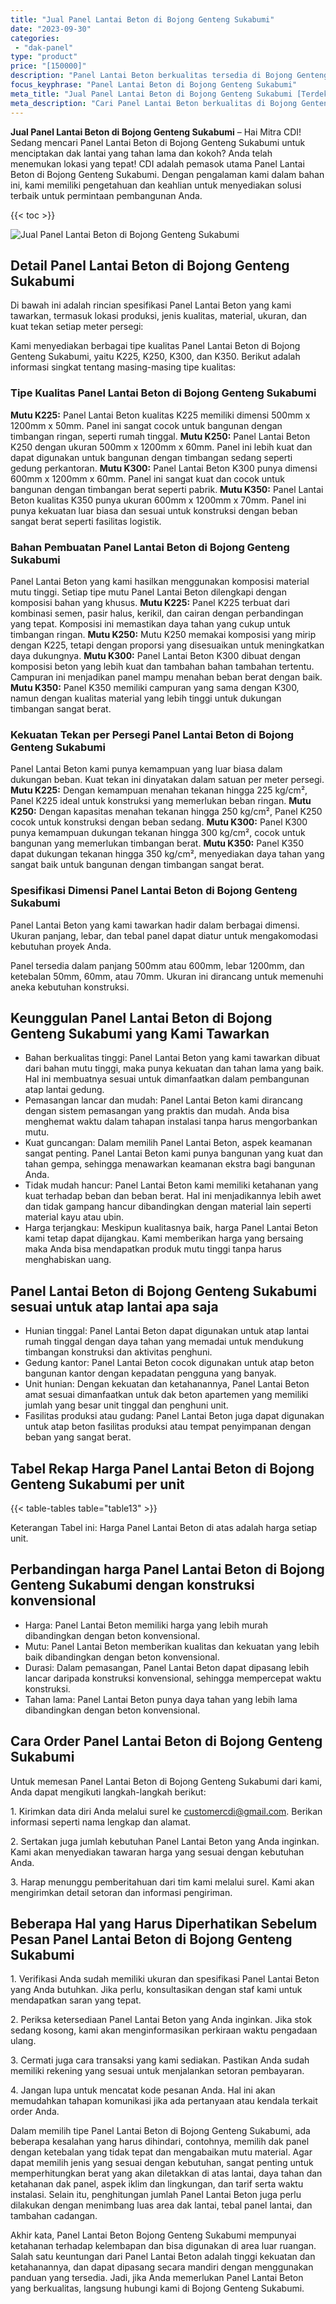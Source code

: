 ```yaml
---
title: "Jual Panel Lantai Beton di Bojong Genteng Sukabumi"
date: "2023-09-30"
categories:
 - "dak-panel"
type: "product"
price: "[150000]"
description: "Panel Lantai Beton berkualitas tersedia di Bojong Genteng Sukabumi. Solusi ideal untuk proyek konstruksi dengan kualitas unggul, Panel Lantai Beton memberikan ketahanan optimal untuk proyek pembangunan. Dapatkan info lengkap."
focus_keyphrase: "Panel Lantai Beton di Bojong Genteng Sukabumi"
meta_title: "Jual Panel Lantai Beton di Bojong Genteng Sukabumi [Terdekat] - CDI"
meta_description: "Cari Panel Lantai Beton berkualitas di Bojong Genteng Sukabumi?. Kami menyediakan Panel Lantai Beton premium untuk proyek konstruksi. Penawaran spesial hanya di sini."
---
```


**Jual Panel Lantai Beton di Bojong Genteng Sukabumi** – Hai Mitra CDI! Sedang mencari Panel Lantai Beton di Bojong Genteng Sukabumi untuk menciptakan dak lantai yang tahan lama dan kokoh? Anda telah menemukan lokasi yang tepat! CDI adalah pemasok utama Panel Lantai Beton di Bojong Genteng Sukabumi. Dengan pengalaman kami dalam bahan ini, kami memiliki pengetahuan dan keahlian untuk menyediakan solusi terbaik untuk permintaan pembangunan Anda.

{{< toc >}}

![Jual Panel Lantai Beton di Bojong Genteng Sukabumi](/images/dak-panel/dak-panel-12.jpg)

## Detail Panel Lantai Beton di Bojong Genteng Sukabumi

Di bawah ini adalah rincian spesifikasi Panel Lantai Beton yang kami tawarkan, termasuk lokasi produksi, jenis kualitas, material, ukuran, dan kuat tekan setiap meter persegi:

Kami menyediakan berbagai tipe kualitas Panel Lantai Beton di Bojong Genteng Sukabumi, yaitu K225, K250, K300, dan K350. Berikut adalah informasi singkat tentang masing-masing tipe kualitas:

### Tipe Kualitas Panel Lantai Beton di Bojong Genteng Sukabumi

**Mutu K225:** Panel Lantai Beton kualitas K225 memiliki dimensi 500mm x 1200mm x 50mm. Panel ini sangat cocok untuk bangunan dengan timbangan ringan, seperti rumah tinggal.
**Mutu K250:** Panel Lantai Beton K250 dengan ukuran 500mm x 1200mm x 60mm. Panel ini lebih kuat dan dapat digunakan untuk bangunan dengan timbangan sedang seperti gedung perkantoran.
**Mutu K300:** Panel Lantai Beton K300 punya dimensi 600mm x 1200mm x 60mm. Panel ini sangat kuat dan cocok untuk bangunan dengan timbangan berat seperti pabrik.
**Mutu K350:** Panel Lantai Beton kualitas K350 punya ukuran 600mm x 1200mm x 70mm. Panel ini punya kekuatan luar biasa dan sesuai untuk konstruksi dengan beban sangat berat seperti fasilitas logistik.

### Bahan Pembuatan Panel Lantai Beton di Bojong Genteng Sukabumi

Panel Lantai Beton yang kami hasilkan menggunakan komposisi material mutu tinggi. Setiap tipe mutu Panel Lantai Beton dilengkapi dengan komposisi bahan yang khusus.
**Mutu K225:** Panel K225 terbuat dari kombinasi semen, pasir halus, kerikil, dan cairan dengan perbandingan yang tepat. Komposisi ini memastikan daya tahan yang cukup untuk timbangan ringan.
**Mutu K250:** Mutu K250 memakai komposisi yang mirip dengan K225, tetapi dengan proporsi yang disesuaikan untuk meningkatkan daya dukungnya.
**Mutu K300:** Panel Lantai Beton K300 dibuat dengan komposisi beton yang lebih kuat dan tambahan bahan tambahan tertentu. Campuran ini menjadikan panel mampu menahan beban berat dengan baik.
**Mutu K350:** Panel K350 memiliki campuran yang sama dengan K300, namun dengan kualitas material yang lebih tinggi untuk dukungan timbangan sangat berat.

### Kekuatan Tekan per Persegi Panel Lantai Beton di Bojong Genteng Sukabumi

Panel Lantai Beton kami punya kemampuan yang luar biasa dalam dukungan beban. Kuat tekan ini dinyatakan dalam satuan per meter persegi.
**Mutu K225:** Dengan kemampuan menahan tekanan hingga 225 kg/cm², Panel K225 ideal untuk konstruksi yang memerlukan beban ringan.
**Mutu K250:** Dengan kapasitas menahan tekanan hingga 250 kg/cm², Panel K250 cocok untuk konstruksi dengan beban sedang.
**Mutu K300:** Panel K300 punya kemampuan dukungan tekanan hingga 300 kg/cm², cocok untuk bangunan yang memerlukan timbangan berat.
**Mutu K350:** Panel K350 dapat dukungan tekanan hingga 350 kg/cm², menyediakan daya tahan yang sangat baik untuk bangunan dengan timbangan sangat berat.

### Spesifikasi Dimensi Panel Lantai Beton di Bojong Genteng Sukabumi

Panel Lantai Beton yang kami tawarkan hadir dalam berbagai dimensi. Ukuran panjang, lebar, dan tebal panel dapat diatur untuk mengakomodasi kebutuhan proyek Anda.

Panel tersedia dalam panjang 500mm atau 600mm, lebar 1200mm, dan ketebalan 50mm, 60mm, atau 70mm. Ukuran ini dirancang untuk memenuhi aneka kebutuhan konstruksi.

## Keunggulan Panel Lantai Beton di Bojong Genteng Sukabumi yang Kami Tawarkan

*   Bahan berkualitas tinggi: Panel Lantai Beton yang kami tawarkan dibuat dari bahan mutu tinggi, maka punya kekuatan dan tahan lama yang baik. Hal ini membuatnya sesuai untuk dimanfaatkan dalam pembangunan atap lantai gedung.
*   Pemasangan lancar dan mudah: Panel Lantai Beton kami dirancang dengan sistem pemasangan yang praktis dan mudah. Anda bisa menghemat waktu dalam tahapan instalasi tanpa harus mengorbankan mutu.
*   Kuat guncangan: Dalam memilih Panel Lantai Beton, aspek keamanan sangat penting. Panel Lantai Beton kami punya bangunan yang kuat dan tahan gempa, sehingga menawarkan keamanan ekstra bagi bangunan Anda.
*   Tidak mudah hancur: Panel Lantai Beton kami memiliki ketahanan yang kuat terhadap beban dan beban berat. Hal ini menjadikannya lebih awet dan tidak gampang hancur dibandingkan dengan material lain seperti material kayu atau ubin.
*   Harga terjangkau: Meskipun kualitasnya baik, harga Panel Lantai Beton kami tetap dapat dijangkau. Kami memberikan harga yang bersaing maka Anda bisa mendapatkan produk mutu tinggi tanpa harus menghabiskan uang.

## Panel Lantai Beton di Bojong Genteng Sukabumi sesuai untuk atap lantai apa saja

*   Hunian tinggal: Panel Lantai Beton dapat digunakan untuk atap lantai rumah tinggal dengan daya tahan yang memadai untuk mendukung timbangan konstruksi dan aktivitas penghuni.
*   Gedung kantor: Panel Lantai Beton cocok digunakan untuk atap beton bangunan kantor dengan kepadatan pengguna yang banyak.
*   Unit hunian: Dengan kekuatan dan ketahanannya, Panel Lantai Beton amat sesuai dimanfaatkan untuk dak beton apartemen yang memiliki jumlah yang besar unit tinggal dan penghuni unit.
*   Fasilitas produksi atau gudang: Panel Lantai Beton juga dapat digunakan untuk atap beton fasilitas produksi atau tempat penyimpanan dengan beban yang sangat berat.

## Tabel Rekap Harga Panel Lantai Beton di Bojong Genteng Sukabumi per unit

{{< table-tables table="table13" >}}

Keterangan Tabel ini: Harga Panel Lantai Beton di atas adalah harga setiap unit.

## Perbandingan harga Panel Lantai Beton di Bojong Genteng Sukabumi dengan konstruksi konvensional

*   Harga: Panel Lantai Beton memiliki harga yang lebih murah dibandingkan dengan beton konvensional.
*   Mutu: Panel Lantai Beton memberikan kualitas dan kekuatan yang lebih baik dibandingkan dengan beton konvensional.
*   Durasi: Dalam pemasangan, Panel Lantai Beton dapat dipasang lebih lancar daripada konstruksi konvensional, sehingga mempercepat waktu konstruksi.
*   Tahan lama: Panel Lantai Beton punya daya tahan yang lebih lama dibandingkan dengan beton konvensional.

## Cara Order Panel Lantai Beton di Bojong Genteng Sukabumi

Untuk memesan Panel Lantai Beton di Bojong Genteng Sukabumi dari kami, Anda dapat mengikuti langkah-langkah berikut:

1\.  Kirimkan data diri Anda melalui surel ke customercdi@gmail.com. Berikan informasi seperti nama lengkap dan alamat.

2\.  Sertakan juga jumlah kebutuhan Panel Lantai Beton yang Anda inginkan. Kami akan menyediakan tawaran harga yang sesuai dengan kebutuhan Anda.

3\.  Harap menunggu pemberitahuan dari tim kami melalui surel. Kami akan mengirimkan detail setoran dan informasi pengiriman.

## Beberapa Hal yang Harus Diperhatikan Sebelum Pesan Panel Lantai Beton di Bojong Genteng Sukabumi

1\.  Verifikasi Anda sudah memiliki ukuran dan spesifikasi Panel Lantai Beton yang Anda butuhkan. Jika perlu, konsultasikan dengan staf kami untuk mendapatkan saran yang tepat.

2\.  Periksa ketersediaan Panel Lantai Beton yang Anda inginkan. Jika stok sedang kosong, kami akan menginformasikan perkiraan waktu pengadaan ulang.

3\.  Cermati juga cara transaksi yang kami sediakan. Pastikan Anda sudah memiliki rekening yang sesuai untuk menjalankan setoran pembayaran.

4\.  Jangan lupa untuk mencatat kode pesanan Anda. Hal ini akan memudahkan tahapan komunikasi jika ada pertanyaan atau kendala terkait order Anda.

Dalam memilih tipe Panel Lantai Beton di Bojong Genteng Sukabumi, ada beberapa kesalahan yang harus dihindari, contohnya, memilih dak panel dengan ketebalan yang tidak tepat dan mengabaikan mutu material. Agar dapat memilih jenis yang sesuai dengan kebutuhan, sangat penting untuk memperhitungkan berat yang akan diletakkan di atas lantai, daya tahan dan ketahanan dak panel, aspek iklim dan lingkungan, dan tarif serta waktu instalasi. Selain itu, penghitungan jumlah Panel Lantai Beton juga perlu dilakukan dengan menimbang luas area dak lantai, tebal panel lantai, dan tambahan cadangan.

Akhir kata, Panel Lantai Beton Bojong Genteng Sukabumi mempunyai ketahanan terhadap kelembapan dan bisa digunakan di area luar ruangan. Salah satu keuntungan dari Panel Lantai Beton adalah tinggi kekuatan dan ketahanannya, dan dapat dipasang secara mandiri dengan menggunakan panduan yang tersedia. Jadi, jika Anda memerlukan Panel Lantai Beton yang berkualitas, langsung hubungi kami di Bojong Genteng Sukabumi.